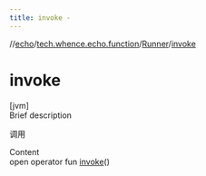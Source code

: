 ```yaml
---
title: invoke -
---
```

//[echo](../../index.md)/[tech.whence.echo.function](../index.md)/[Runner](index.md)/[invoke](invoke.md)



# invoke  
[jvm]  
Brief description  


调用

  
Content  
open operator fun [invoke](invoke.md)()  



